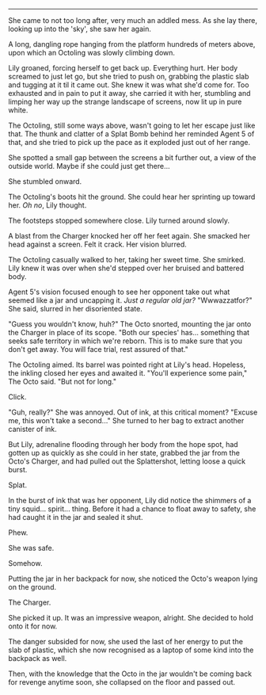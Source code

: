 ***

She came to not too long after, very much an addled mess. As she lay there, looking up into the 'sky', she saw her again.

A long, dangling rope hanging from the platform hundreds of meters above, upon which an Octoling was slowly climbing down.

Lily groaned, forcing herself to get back up. Everything hurt. Her body screamed to just let go, but she tried to push on, grabbing the plastic slab and tugging at it til it came out. She knew it was what she'd come for. Too exhausted and in pain to put it away, she carried it with her, stumbling and limping her way up the strange landscape of screens, now lit up in pure white.

The Octoling, still some ways above, wasn't going to let her escape just like that. The thunk and clatter of a Splat Bomb behind her reminded Agent 5 of that, and she tried to pick up the pace as it exploded just out of her range.

She spotted a small gap between the screens a bit further out, a view of the outside world. Maybe if she could just get there...

She stumbled onward.

The Octoling's boots hit the ground. She could hear her sprinting up toward her. *Oh no*, Lily thought.

The footsteps stopped somewhere close. Lily turned around slowly.

A blast from the Charger knocked her off her feet again. She smacked her head against a screen. Felt it crack. Her vision blurred.

The Octoling casually walked to her, taking her sweet time. She smirked. Lily knew it was over when she'd stepped over her bruised and battered body.

Agent 5's vision focused enough to see her opponent take out what seemed like a jar and uncapping it. *Just a regular old jar?* "Wwwazzatfor?" She said, slurred in her disoriented state.

"Guess you wouldn't know, huh?" The Octo snorted, mounting the jar onto the Charger in place of its scope. "Both our species' has... something that seeks safe territory in which we're reborn. This is to make sure that you don't get away. You will face trial, rest assured of that."

The Octoling aimed. Its barrel was pointed right at Lily's head. Hopeless, the inkling closed her eyes and awaited it. "You'll experience some pain," The Octo said. "But not for long."

Click.

"Guh, really?" She was annoyed. Out of ink, at this critical moment? "Excuse me, this won't take a second..." She turned to her bag to extract another canister of ink.

But Lily, adrenaline flooding through her body from the hope spot, had gotten up as quickly as she could in her state, grabbed the jar from the Octo's Charger, and had pulled out the Splattershot, letting loose a quick burst.

Splat.

In the burst of ink that was her opponent, Lily did notice the shimmers of a tiny squid... spirit... thing. Before it had a chance to float away to safety, she had caught it in the jar and sealed it shut.

Phew.

She was safe.

Somehow.

Putting the jar in her backpack for now, she noticed the Octo's weapon lying on the ground.

The Charger.

She picked it up. It was an impressive weapon, alright. She decided to hold onto it for now.

The danger subsided for now, she used the last of her energy to put the slab of plastic, which she now recognised as a laptop of some kind into the backpack as well.

Then, with the knowledge that the Octo in the jar wouldn't be coming back for revenge anytime soon, she collapsed on the floor and passed out.